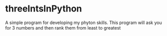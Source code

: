 # threeIntsInPython
A simple program for developing my phyton skills. This program will ask you for 3 numbers and then rank them from least to greatest 
